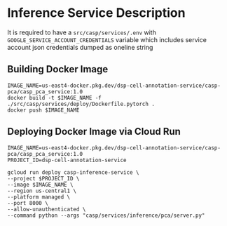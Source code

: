 # Inference Service Description
It is required to have a `src/casp/services/.env` with `GOOGLE_SERVICE_ACCOUNT_CREDENTIALS` variable which includes service account json credentials dumped as oneline string

## Building Docker Image
```
IMAGE_NAME=us-east4-docker.pkg.dev/dsp-cell-annotation-service/casp-pca/casp_pca_service:1.0
docker build -t $IMAGE_NAME -f ./src/casp/services/deploy/Dockerfile.pytorch .
docker push $IMAGE_NAME
```
## Deploying Docker Image via Cloud Run
```
IMAGE_NAME=us-east4-docker.pkg.dev/dsp-cell-annotation-service/casp-pca/casp_pca_service:1.0
PROJECT_ID=dsp-cell-annotation-service

gcloud run deploy casp-inference-service \
--project $PROJECT_ID \
--image $IMAGE_NAME \
--region us-central1 \
--platform managed \
--port 8000 \
--allow-unauthenticated \
--command python --args "casp/services/inference/pca/server.py"
```